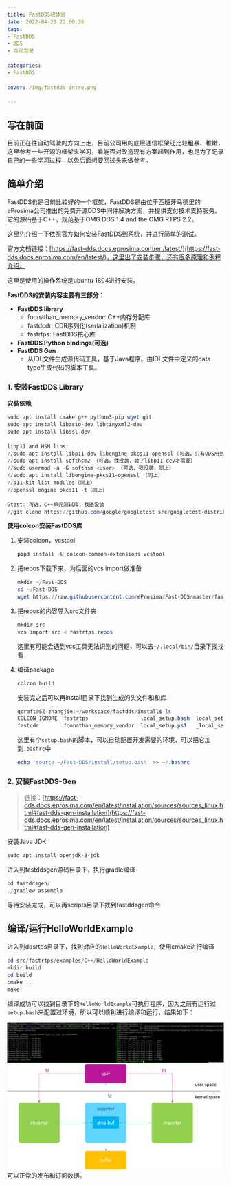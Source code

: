 ```yaml
---
title: FastDDS初体验
date: 2022-04-23 22:00:35
tags:
- FastDDS
- DDS
- 自动驾驶

categories:
- FastDDS

cover: /img/fastdds-intro.png

---
```


## 写在前面

目前正在往自动驾驶的方向上走，目前公司用的底层通信框架还比较粗暴、稚嫩，这里参考一些开源的框架来学习，看能否对改造现有方案起到作用，也是为了记录自己的一些学习过程，以免后面想要回过头来做参考。

## 简单介绍

FastDDS也是目前比较好的一个框架，FastDDS是由位于西班牙马德里的eProsima公司推出的免费开源DDS中间件解决方案，并提供支付技术支持服务。它的源码基于C++，规范基于OMG DDS 1.4 and the OMG RTPS 2.2。

这里先介绍一下依照官方如何安装FastDDS到系统，并进行简单的测试。

官方文档链接：[https://fast-dds.docs.eprosima.com/en/latest/](https://fast-dds.docs.eprosima.com/en/latest/)，这里出了安装步骤，还有很多原理和例程介绍。

这里是使用的操作系统是ubuntu 1804进行安装。

**FastDDS的安装内容主要有三部分：**

- **FastDDS library**
    - foonathan_memory_vendor: C++内存分配库
    - fastdcdr: CDR序列化(serialization)机制
    - fastrtps: FastDDS核心库
- **FastDDS Python bindings(可选)**
- **FastDDS Gen**
    - 从IDL文件生成源代码工具，基于Java程序。由IDL文件中定义的data type生成代码的脚本工具。

### 1. 安装FastDDS Library

**安装依赖**

```powershell
sudo apt install cmake g++ python3-pip wget git
sudo apt install libasio-dev libtinyxml2-dev
sudo apt install libssl-dev

libp11 and HSM libs:
//sudo apt install libp11-dev libengine-pkcs11-openssl (可选，只有DDS用到security和PKCS#11 URI时才需要，我没装)
//sudo apt install softhsm2 （可选，我没装，装了libp11-dev才需要）
//sudo usermod -a -G softhsm <user> （可选，我没装，同上）
//sudo apt install libengine-pkcs11-openssl （同上）
//p11-kit list-modules（同上）
//openssl engine pkcs11 -t（同上）

Gtest: 可选，C++单元测试库，我还没装
//git clone https://github.com/google/googletest src/googletest-distribution
```

**使用colcon安装FastDDS库**

1. 安装colcon，vcstool
    
    ```powershell
    pip3 install -U colcon-common-extensions vcstool
    ```
    
2. 把repos下载下来，为后面的vcs import做准备
    
    ```powershell
    mkdir ~/Fast-DDS
    cd ~/Fast-DDS
    wget https://raw.githubusercontent.com/eProsima/Fast-DDS/master/fastrtps.repos
    ```
    
3. 把repos的内容导入src文件夹
    
    ```powershell
    mkdir src
    vcs import src < fastrtps.repos
    ```
    
    这里有可能会遇到vcs工具无法识别的问题，可以去`~/.local/bin/`目录下找找看
    
4. 编译package
    
    ```powershell
    colcon build
    ```
    
    安装完之后可以再install目录下找到生成的头文件和和库
    
    ```powershell
    qcraft@SZ-zhangjie:~/workspace/fastdds/install$ ls
    COLCON_IGNORE  fastrtps                 local_setup.bash  local_setup.sh            _local_setup_util_sh.py  setup.bash  setup.sh
    fastcdr        foonathan_memory_vendor  local_setup.ps1   _local_setup_util_ps1.py  local_setup.zsh          setup.ps1   setup.zsh
    ```
    
    这里有个`setup.bash`的脚本，可以自动配置开发需要的环境，可以把它加到`.bashrc`中
    
    ```powershell
    echo 'source ~/Fast-DDS/install/setup.bash' >> ~/.bashrc
    ```
    

### 2. 安装FastDDS-Gen

> 链接：[https://fast-dds.docs.eprosima.com/en/latest/installation/sources/sources_linux.html#fast-dds-gen-installation](https://fast-dds.docs.eprosima.com/en/latest/installation/sources/sources_linux.html#fast-dds-gen-installation)
> 

安装Java JDK:

```powershell
sudo apt install openjdk-8-jdk
```

进入到fastddsgen源码目录下，执行gradle编译

```powershell
cd fastddsgen/
./gradlew assemble
```

等待安装完成，可以再scripts目录下找到fastddsgen命令

## 编译/运行HelloWorldExample

进入到ddsrtps目录下，找到对应的`HelloWorldExample`，使用cmake进行编译

```powershell
cd src/fastrtps/examples/C++/HelloWorldExample
mkdir build
cd build
cmake ..
make
```

编译成功可以找到目录下的`HelloWorldExample`可执行程序，因为之前有运行过`setup.bash`来配置过环境，所以可以顺利进行编译和运行，结果如下：

![Test](fastdds-01-introduce-install/test.png)
![dma-buf-arch](Android-dma-buf-1-Overview/dma-buf-arch.png)
可以正常的发布和订阅数据。
